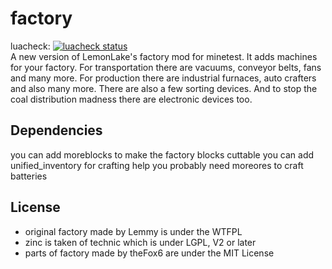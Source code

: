 # factory
luacheck: [![luacheck status](https://travis-ci.org/theFox6/factory.svg?branch=master)](https://travis-ci.org/theFox6/factory)  
A new version of LemonLake's factory mod for minetest.
It adds machines for your factory.
For transportation there are vacuums, conveyor belts, fans and many more.
For production there are industrial furnaces, auto crafters and also many more.
There are also a few sorting devices.
And to stop the coal distribution madness there are electronic devices too.

## Dependencies
you can add moreblocks to make the factory blocks cuttable
you can add unified_inventory for crafting help
you probably need moreores to craft batteries

## License
* original factory made by Lemmy is under the WTFPL
* zinc is taken of technic which is under LGPL, V2 or later
* parts of factory made by theFox6 are under the MIT License
